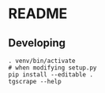 # README

## Developing

```shell
. venv/bin/activate
# when modifying setup.py
pip install --editable .
tgscrape --help
```